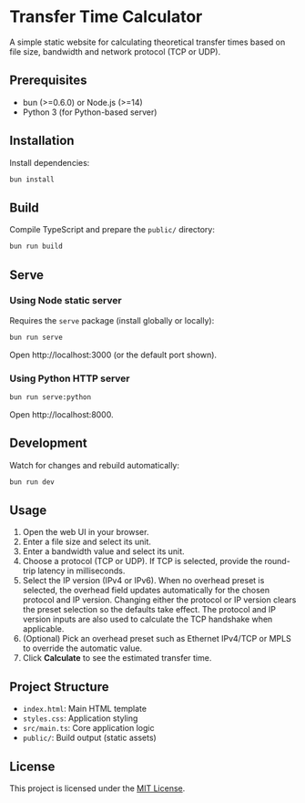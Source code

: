  # Transfer Time Calculator

A simple static website for calculating theoretical transfer times based on file size,
bandwidth and network protocol (TCP or UDP).

 ## Prerequisites
 - bun (>=0.6.0) or Node.js (>=14)
 - Python 3 (for Python-based server)

 ## Installation
 Install dependencies:
 ```bash
 bun install
 ```

 ## Build
 Compile TypeScript and prepare the `public/` directory:
 ```bash
 bun run build
 ```

 ## Serve
 
 ### Using Node static server
 Requires the `serve` package (install globally or locally):
 ```bash
 bun run serve
 ```
 Open http://localhost:3000 (or the default port shown).

 ### Using Python HTTP server
 ```bash
 bun run serve:python
 ```
 Open http://localhost:8000.

 ## Development
 Watch for changes and rebuild automatically:
 ```bash
 bun run dev
 ```

 ## Usage
1. Open the web UI in your browser.
2. Enter a file size and select its unit.
3. Enter a bandwidth value and select its unit.
4. Choose a protocol (TCP or UDP). If TCP is selected, provide the round-trip latency in milliseconds.
5. Select the IP version (IPv4 or IPv6). When no overhead preset is selected, the overhead field updates automatically for the chosen protocol and IP version.
   Changing either the protocol or IP version clears the preset selection so the
   defaults take effect. The protocol and IP version inputs are also used to
   calculate the TCP handshake when applicable.
6. (Optional) Pick an overhead preset such as Ethernet IPv4/TCP or MPLS to override the automatic value.
7. Click **Calculate** to see the estimated transfer time.

 ## Project Structure
 - `index.html`: Main HTML template
 - `styles.css`: Application styling
 - `src/main.ts`: Core application logic
 - `public/`: Build output (static assets)

 ## License
 This project is licensed under the [MIT License](LICENSE).
